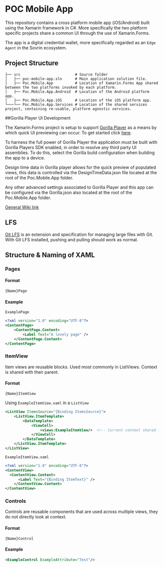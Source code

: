 # POC Mobile App

This repository contains a cross platform mobile app (iOS/Android) built using the Xamarin framework in C#. More specifically the two platform specific projects share a common UI through the use of Xamarin.Forms.

The app is a digital credential wallet, more specifically regarded as an `Edge Agent` in the Sovrin ecosystem.

## Project Structure

    ├── src                         # Source folder
    │   ├── poc-mobile-app.sln      # Main application solution file.
    │   ├── Poc.Mobile.App          # Location of Xamarin.Forms App shared between the two platforms invoked by each platform.
    │   ├── Poc.Mobile.App.Android  # Location of the Android platform app.
    │   ├── Poc.Mobile.App.iOS      # Location of the iOS platform app.
    └───└── Poc.Mobile.App.Services # Location of the shared services project, containing re-usable, platform agnostic services. 

##Gorilla Player UI Development

The Xamarin.Forms project is setup to support [Gorilla Player](https://grialkit.com/gorilla-player/) as a means by which quick UI previewing can occur. To get started click [here](https://github.com/UXDivers/Gorilla-Player-Support/wiki/Getting-Started).

To harness the full power of Gorilla Player the application must be built with Gorilla Players SDK enabled, in order to resolve any third party UI assemblies. To do this, select the Gorilla build configuration when building the app to a device.

Design time data in Gorilla player allows for the quick preview of populated views, this data is controlled via the DesignTimeData.json file located at the root of the Poc.Mobile.App folder.

Any other advanced settings associated to Gorilla Player and this app can be configured via the Gorilla.json also located at the root of the Poc.Mobile.App folder.

[General Wiki link](https://github.com/UXDivers/Gorilla-Player-Support/wiki)

## LFS
[Git LFS](https://git-lfs.github.com/) is an extension and specification for managing large files with Git. With Git LFS installed, pushing and pulling should work as normal.


## Structure & Naming of XAML

### Pages
#### Format
`{Name}Page`

#### Example
`ExamplePage`
```xml
<?xml version="1.0" encoding="UTF-8"?>
<ContentPage>
    <ContentPage.Content>
        <Label Text="A lovely page" />
    </ContentPage.Content>
</ContentPage>
```

### ItemView

 Item views are reusable blocks. Used most commonly in ListViews.
 Context is shared with their parent.

#### Format
`{Name}ItemView`

Using `ExampleItemView.xaml` in a `ListView`
```xml
<ListView ItemsSource="{Binding ItemsSource}">
    <ListView.ItemTemplate>
        <DataTemplate>
            <ViewCell>
                <views:ExampleItemView/>  <!-- Current context shared -->
            </ViewCell>
        </DataTemplate>
    </ListView.ItemTemplate>
</ListView>
```
`ExampleItemView.xaml`
```xml
<?xml version="1.0" encoding="UTF-8"?>
<ContentView>
  <ContentView.Content>
      <Label Text="{Binding ItemText}" />
    </ContentView.Content>
</ContentView>
```

### Controls

Controls are reusable components that are used across multiple views, they do not directly look at context.

#### Format

`{Name}Control`

#### Example
```xml
<ExampleControl ExampleAttribute="Test"/>
```
